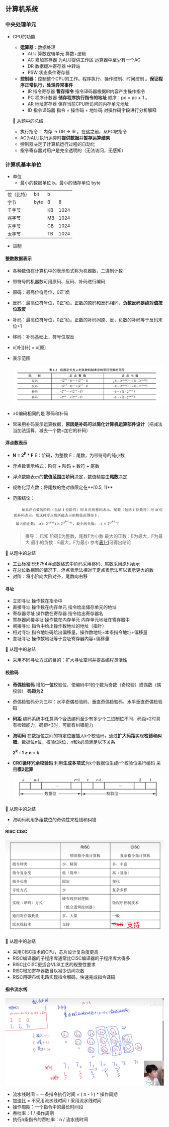 ## 计算机系统

### 中央处理单元

- CPU的功能

  - **运算器**：数据处理
    - ALU 算数逻辑单元 算数+逻辑
    - AC 累加寄存器 为ALU提供工作区 运算器中至少有一个AC
    - DR 数据缓冲寄存器 中转站
    - PSW 状态条件寄存器 
  - **控制器**：控制整个CPU的工作。程序执行、操作控制、时间控制 。**保证程序正常执行，处理异常事件**
    - IR 指令寄存器 **暂存指令** 指令译码器根据IR内容产生操作指令
    - PC 程序计数器 **储存程序执行指令的地址** 顺序：pc = pc + 1 。
    - AR 地址寄存器 保存当前CPU所访问的内存单元地址
    - ID 指令译码器 指令 = 操作码 + 地址码 对操作码字段进行分析解释

  📒 从题中的总结

  - 执行指令： 内存 -> DR -> IR 。在这之前，从PC取指令
  - AC为ALU执行运算时**提供数据**并**暂存运算结果**
  - 控制器决定了计算机运行过程的自动化
  - 指令寄存器对用户是完全透明的（无法访问，无感知）

### 计算机基本单位

- 单位
  - 最小的数据单位 b。最小的储存单位 byte

|      |      |      |      |
| ---- | ---- | ---- | ---- |
| 位（比特） | bit  | b    |      |
| 字节       | byte | B    | 8    |
| 千字节     |      | KB   | 1024 |
| 兆字节     |      | MB   | 1024 |
| 吉字节     |      | GB   | 1024 |
| 太字节     |      | TB   | 1024 |

- 进制

#### 整数数据表示

- 各种数值在计算机中的表示形式称为机器数，二进制计数

- 带符号的机器数可用原码、反码、补码进行编码

- 原码：最高位符号位，0正1负

- 反码：最高位符号位，0正1负。正数的原码和反码相同，**负数反码是绝对值按位取反**

- 补码：最高位符号位，0正1负。正数的补码同原、反，负数的补码等于反码末位+1

- 移码：补码基础上，符号位取反


- x[补]\[补] = x[原]

- 表示范围<a id="表1-1"></a>

  ![image-20241218215232492](./assets/image-20241218215232492.png)

- ±0编码相同的是 移码和补码

- 常采用补码表示运算数据，**原因是补码可以简化计算机运算部件设计**（把减法当加法运算，减去一个数=加它的补码）

#### 浮点数表示

- **N = 2<sup>E</sup> * F**           E：阶码，为整数  F：尾数，为带符号的纯小数

- 浮点数表示格式：阶符 + 阶码 + 数符 + 尾数

- 浮点数能表示的**数值范围**由**阶码**决定，数值精度由**尾数**决定

- 规格化浮点数：将尾数的绝对值限定在**[0.5, 1]**

- 范围结论：

  ![image-20241222204824561](./assets/image-20241222204824561.png)

  > 推导：
  > 已知 阶码E为整数，尾数F为小数
  > 最大的正数：E为最大，F为最大
  > 最小的负数：E最大，F为最小
  > 参考[表1-1](#表1-1)可得出结论

📒 从题中的总结

- 工业标准IEEE754浮点数格式中阶码采用移码、尾数采用原码表示
- 在总位数相同的情况下，浮点表示法相对于定点表示法可以表示更大的数
-  对阶：将小阶向大阶对齐，尾数向右移

#### 寻址

- 立即寻址 操作数在指令中
- 直接寻址 操作数在内存单元 指令给出储存单元的地址
- 寄存器寻址 操作数在寄存器 指令给出寄存器名
- 寄存器间接寻址 操作数在内存单元 内存单元地址在寄存器中
- 间接寻址 指令中给出操作数地址的地址（指针）
- 相对寻址 指令地址码给出偏移量，操作数地址=本条指令地址+偏移量
- 变址寻址 操作数地址等于变址寄存器内容+偏移量

📒 从题中的总结

- 采用不同寻址方式的目的：扩大寻址空间并提高编程灵活性

#### 校验码

- **奇偶检验码** 增加**一位**校验位，使编码中1的个数为奇数（奇校验）或偶数（偶校验） **码距为2**

- 奇偶检验码分为三种：水平奇偶检验码、垂直奇偶检验码、水平垂直奇偶检验码

- **码距** 编码系统中任意两个合法编码至少有多少个二进制位不同，码距=2时具有检错能力，码距≥3时，可能有纠错能力

- **海明码** 在数据位之间的特定位置插入k个校验码，通过**扩大码距**实现**检错和纠错**。数据位n位，校验位k位，n和k必须满足以下关系

  **2<sup>k</sup> - 1 ≥ n + k**

- **CRC循环冗余校验码** 利用**生成多项式**为k个数据位生成r个校验位进行编码 采用**模2运算**

  ![image-20241225211010882](./assets/image-20241225211010882.png)

📒 从题中的总结

- 海明码利用多组数位的奇偶性来检错和纠错

#### RISC CISC

![image-20241225211949059](./assets/image-20241225211949059.png)

📒 从题中的总结

- 采用CISC技术的CPU，芯片设计复杂度更高
- RISC编译器的子程序库通常比CISC编译器的子程序库大得多
- RISC比CISC更适合VLSI工艺的规整性要求
- RISC增加寄存器数目以减少访问次数
- RISC用硬布线电路实现指令解码，快速完成指令译码

#### 指令流水线

![image-20241225213434089](./assets/image-20241225213434089.png)

- 流水线时间 = 一条指令执行时间 + ( n - 1 ) * 操作周期
- 加速比 = 不采用流水线时间 / 采用流水线时间
- 操作周期：一个指令中的最长时间段
- 吞吐率：1 / 操作周期
- 执行n条指令的吞吐率：n / 流水线时间
